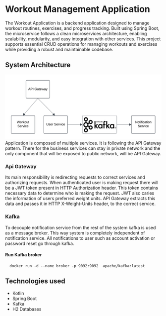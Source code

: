 # Workout Management Application

The Workout Application is a backend application designed to manage
workout routines, exercises, and progress tracking.
Built using Spring Boot, the microservice follows a clean microservices
architecture, enabling scalability, modularity, and easy integration
with other services. This project supports essential CRUD operations for
managing workouts and exercises while providing a robust and maintainable codebase.

## System Architecture

![System architecture](/.images/architecture.png)
Application is composed of multiple services. It is following the API Gateway pattern.
There for the business services can stay in private network and the only component that will be exposed to public
network,
will be API Gateway.

### Api Gateway

Its main responsibility is redirecting requests to correct services and authorizing requests. When authenticated user
is making request there will be a JWT token present in HTTP Authorization header.
This token contains necessary data to determine who is making the request. JWT also caries the information of
users preferred weight units. API Gateway extracts this data and passes it in HTTP X-Weight-Units header,
to the correct service.

### Kafka

To decouple notification service from the rest of the system kafka is used as a message broker. This way
system is completely independent of notification service. All notifications to user such as account activation
or password reset go through kafka.

#### Run Kafka broker

```shell
  docker run -d --name broker -p 9092:9092  apache/kafka:latest
```

## Technologies used
 - Kotlin
 - Spring Boot
 - Kafka
 - H2 Databases
